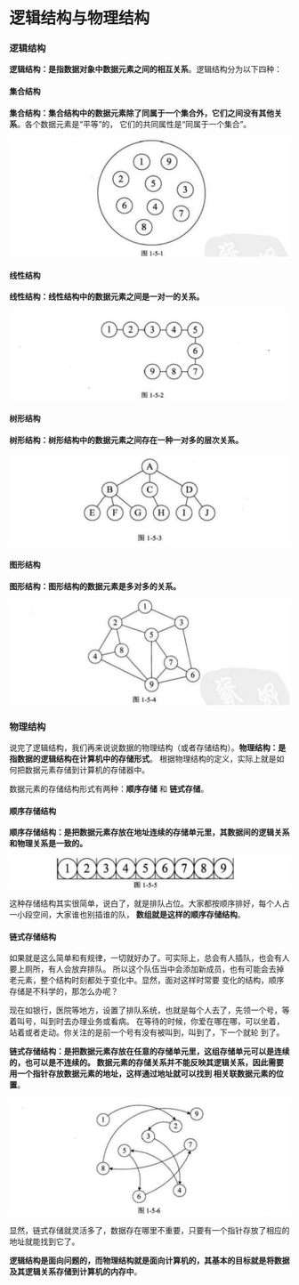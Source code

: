 逻辑结构与物理结构
===============================================================
### 逻辑结构
**逻辑结构：是指数据对象中数据元素之间的相互关系**。逻辑结构分为以下四种：

#### 集合结构
**集合结构：集合结构中的数据元素除了同属于一个集合外，它们之间没有其他关系**。各个数据元素是“平等”的，
它们的共同属性是“同属于一个集合”。

![集合结构](../img/img1.png)

#### 线性结构
**线性结构：线性结构中的数据元素之间是一对一的关系。**

![线性结构](../img/img2.png)

#### 树形结构
**树形结构：树形结构中的数据元素之间存在一种一对多的层次关系。**

![树形结构](../img/img3.png)

#### 图形结构
**图形结构：图形结构的数据元素是多对多的关系。**

![图形结构](../img/img4.png)

### 物理结构
说完了逻辑结构，我们再来说说数据的物理结构（或者存储结构）。**物理结构：是指数据的逻辑结构在计算机中的存储形式**。
根据物理结构的定义，实际上就是如何把数据元素存储到计算机的存储器中。

数据元素的存储结构形式有两种：**顺序存储** 和 **链式存储**。

#### 顺序存储结构
**顺序存储结构：是把数据元素存放在地址连续的存储单元里，其数据间的逻辑关系和物理关系是一致的。**

![顺序存储结构](../img/img5.png)

这种存储结构其实很简单，说白了，就是排队占位。大家都按顺序排好，每个人占一小段空间，大家谁也别插谁的队，
**数组就是这样的顺序存储结构**。

#### 链式存储结构
如果就是这么简单和有规律，一切就好办了。可实际上，总会有人插队，也会有人要上厕所，有人会放弃排队。
所以这个队伍当中会添加新成员，也有可能会去掉老元素，整个结构时刻都处于变化中。显然，面对这样时常要
变化的结构，顺序存储是不科学的，那怎么办呢？

现在如银行，医院等地方，设置了排队系统，也就是每个人去了，先领一个号，等着叫号，叫到时去办理业务或看病。
在等待的时候，你爱在哪在哪，可以坐着，站着或者走动。你关注的是前一个号有没有被叫到，叫到了，下一个就轮
到了。

**链式存储结构：是把数据元素存放在任意的存储单元里，这组存储单元可以是连续的，也可以是不连续的。
数据元素的存储关系并不能反映其逻辑关系，因此需要用一个指针存放数据元素的地址，这样通过地址就可以找到
相关联数据元素的位置**。

![链式存储结构](../img/img6.png)

显然，链式存储就灵活多了，数据存在哪里不重要，只要有一个指针存放了相应的地址就能找到它了。

**逻辑结构是面向问题的，而物理结构就是面向计算机的，其基本的目标就是将数据及其逻辑关系存储到计算机的内存中**。
